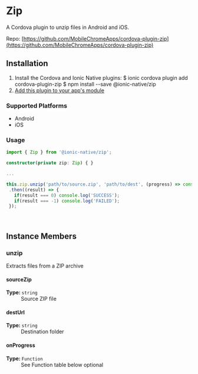 # Zip 


A Cordova plugin to unzip files in Android and iOS.


Repo: [https://github.com/MobileChromeApps/cordova-plugin-zip](https://github.com/MobileChromeApps/cordova-plugin-zip)



## Installation 

<ol>
<li>Install the Cordova and Ionic Native plugins:
<code-block language="shell">$ ionic cordova plugin add cordova-plugin-zip
$ npm install --save @ionic-native/zip
</code-block>
</li>
<li><a href="/docs/native/#Add_Plugins_to_Your_App_Module">Add this plugin to your app's module</a></li>
</ol>



### Supported Platforms

* Android
* iOS




### Usage


```typescript
import { Zip } from '@ionic-native/zip';

constructor(private zip: Zip) { }

...

this.zip.unzip('path/to/source.zip', 'path/to/dest', (progress) => console.log('Unzipping, ' + Math.round((progress.loaded / progress.total) * 100) + '%'))
 .then((result) => {
   if(result === 0) console.log('SUCCESS');
   if(result === -1) console.log('FAILED');
 });

```




<p><br></p>

## Instance Members

### unzip

Extracts files from a ZIP archive

<dl>
<dt><h4>sourceZip</h4><strong>Type: </strong><code>string</code></dt>
<dd>Source ZIP file</dd><dt><h4>destUrl</h4><strong>Type: </strong><code>string</code></dt>
<dd>Destination folder</dd><dt><h4>onProgress</h4><strong>Type: </strong><code>Function</code></dt>
<dd>See Function table below <span class="tag">optional</span></dd>
</dl>

<p><br></p>

